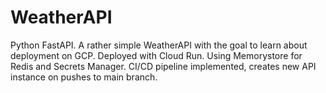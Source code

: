 # WeatherAPI
Python FastAPI.
A rather simple WeatherAPI with the goal to learn about deployment on GCP.
Deployed with Cloud Run. Using Memorystore for Redis and Secrets Manager.
CI/CD pipeline implemented, creates new API instance on pushes to main branch.

